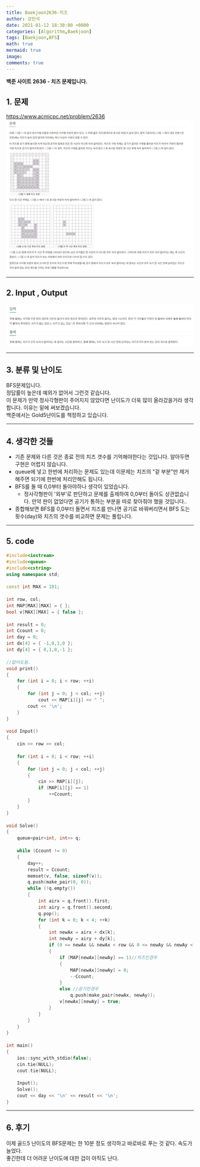 ```yaml
---
title: Baekjoon2636-치즈
author: 강민석
date: 2021-01-12 18:30:00 +0800
categories: [Algorithm,Baekjoon]
tags: [Baekjoon,BFS]
math: true
mermaid: true
image: 
comments: true
---
```


**백준 사이트 2636 - 치즈 문제입니다.**

## 1. 문제
<https://www.acmicpc.net/problem/2636>
![](/assets/img/sample/Baekjoon/2636/Problem.JPG)

-----  

## 2. Input , Output
![](/assets/img/sample/Baekjoon/2636/input.JPG)

-----  

## 3. 분류 및 난이도

BFS문제입니다.  
정답률이 높은데 예외가 없어서 그런것 같습니다.  
이 문제가 만약 정사각형판이 주어지지 않았다면 난이도가 더욱 많이 올라갔을거라 생각합니다. 이유는 밑에 써보겠습니다.    
백준에서는 Gold5난이도를 책정하고 있습니다. 

-----  

## 4. 생각한 것들

- 기존 문제와 다른 것은 종료 전의 치즈 갯수를 기억해야한다는 것입니다. 알아두면 구현은 어렵지 않습니다.
- queue에 넣고 한번에 처리하는 문제도 있는데 이문제는 치즈의 "겉 부분"만 제거해주면 되기에 한번에 처리안해도 됩니다.
- BFS를 돌 때 0,0부터 돌아야하나 생각이 있었습니다.
    + 정사각형판이 '외부'로 판단하고 문제를 출제하여 0,0부터 돌아도 상관없습니다. 만약 판이 없었다면 공기가 통하는 부분을 따로 찾아줘야 했을 것입니다..
- 종합해보면 BFS를 0,0부터 돌면서 치즈를 만나면 공기로 바꿔버리면서 BFS 도는 횟수(day)와 치즈의 갯수를 비교하면 문제는 풀립니다.  



-----  

## 5. code

```c++
#include<iostream>
#include<queue>
#include<cstring>
using namespace std;

const int MAX = 101;

int row, col;
int MAP[MAX][MAX] = { };
bool v[MAX][MAX] = { false };

int result = 0;
int Ccount = 0;
int day = 0;
int dx[4] = { -1,0,1,0 };
int dy[4] = { 0,1,0,-1 };

//없어도됨.
void print()
{
	for (int i = 0; i < row; ++i)
	{
		for (int j = 0; j < col; ++j)
			cout << MAP[i][j] << " ";
		cout << '\n';
	}
}

void Input()
{
	cin >> row >> col;

	for (int i = 0; i < row; ++i)
	{
		for (int j = 0; j < col; ++j)
		{
			cin >> MAP[i][j];
			if (MAP[i][j] == 1)
				++Ccount;
		}
	}
}

void Solve()
{
	queue<pair<int, int>> q;

	while (Ccount != 0)
	{
		day++;
		result = Ccount;
		memset(v, false, sizeof(v));
		q.push(make_pair(0, 0));
		while (!q.empty())
		{
			int airx = q.front().first;
			int airy = q.front().second;
			q.pop();
			for (int k = 0; k < 4; ++k)
			{
				int newAx = airx + dx[k];
				int newAy = airy + dy[k];
				if (0 <= newAx && newAx < row && 0 <= newAy && newAy < col && v[newAx][newAy] == false)
				{
					if (MAP[newAx][newAy] == 1)//치즈인경우
					{
						MAP[newAx][newAy] = 0;
						--Ccount;
					}
					else //공기인경우
						q.push(make_pair(newAx, newAy));
					v[newAx][newAy] = true;
				}
			}
		}
	}
}

int main()
{
	ios::sync_with_stdio(false);
	cin.tie(NULL);
	cout.tie(NULL);

	Input();
	Solve();
	cout << day << '\n' << result << '\n';
}
```
-----

## 6. 후기
이제 골드5 난이도의 BFS문제는 한 10분 정도 생각하고 바로바로 푸는 것 같다. 속도가 늘었다.  
좋긴한데 더 어려운 난이도에 대한 겁이 아직도 난다.






 
